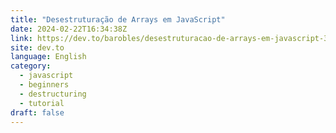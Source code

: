 ```yaml
---
title: "Desestruturação de Arrays em JavaScript"
date: 2024-02-22T16:34:38Z
link: https://dev.to/barobles/desestruturacao-de-arrays-em-javascript-3if5?utm_medium=RSS&utm_source=news.12bit.vn
site: dev.to
language: English
category:
  - javascript
  - beginners
  - destructuring
  - tutorial
draft: false
---
```

